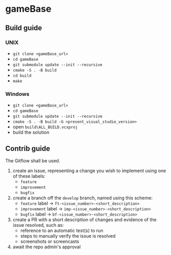 # gameBase

## Build guide

### UNIX
- `git clone <gameBase_url>`
- `cd gameBase`
- `git submodule update --init --recursive`
- `cmake -S . -B build`
- `cd build`
- `make`

### Windows
- `git clone <gameBase_url>`
- `cd gameBase`
- `git submodule update --init --recursive`
- `cmake -S . -B build -G <present_visual_studio_version>`
- open `build\ALL_BUILD.vcxproj`
- build the solution

## Contrib guide
The Gitflow shall be used.

1. create an issue, representing a change you wish to implement using one of these labels:
    * `feature` 
    * `improvement` 
    * `bugfix` 
2. create a branch off the `develop` branch, named using this scheme:
    * `feature` label -> `ft-<issue_number>-<short_description>` 
    * `improvement` label -> `imp-<issue_number>-<short_description>` 
    * `bugfix` label -> `bf-<issue_number>-<short_description>` 
3. create a PR with a short description of changes and evidence of the issue resolved, such as:
    * reference to an automatic test(s) to run
    * steps to manually verify the issue is resolved
    * screenshots or screencasts
4. await the repo admin's approval
